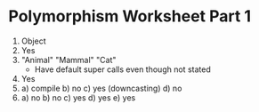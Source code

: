 # Polymorphism Worksheet Part 1

1. Object
2. Yes
3. "Animal" "Mammal" "Cat"
    - Have default super calls even though not stated
4. Yes
5. a) compile b) no c) yes (downcasting) d) no
6. a) no b) no c) yes d) yes e) yes
